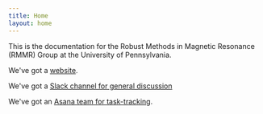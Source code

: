 ```yaml
---
title: Home
layout: home
---
```


This is the documentation for the Robust Methods in Magnetic Resonance (RMMR) Group at the University of Pennsylvania.

We've got a [website](https://www.rmmrgroup.org).

We've got a [Slack channel for general discussion](slack://channel?team=T6U5ERXTQ&id=C01SVF9B94K)

We've got an [Asana team for task-tracking](https://app.asana.com/0/1200045121819252/overview).
